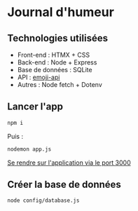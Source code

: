 # Journal d'humeur

## Technologies utilisées

- Front-end : HTMX + CSS
- Back-end : Node + Express
- Base de données : SQLite
- API : [emoji-api](https://emoji-api.com/)
- Autres : Node fetch + Dotenv

## Lancer l'app

```sh
npm i
```

Puis :

```sh
nodemon app.js
```

[Se rendre sur l'application via le port 3000](http://localhost:3000/)

## Créer la base de données

```sh
node config/database.js
```
